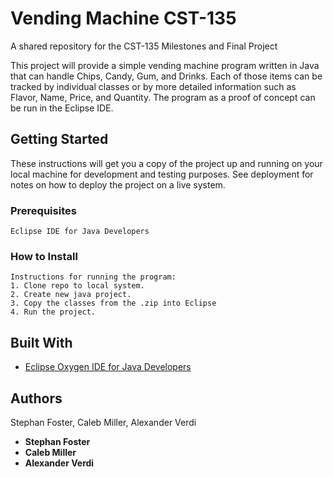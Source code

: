 # Vending Machine CST-135
A shared repository for the CST-135 Milestones and Final Project

This project will provide a simple vending machine program written in Java that can handle Chips, Candy, Gum, and Drinks. Each of those items can be tracked by individual classes or by more detailed information such as Flavor, Name, Price, and Quantity. The program as a proof of concept can be run in the Eclipse IDE.


## Getting Started

These instructions will get you a copy of the project up and running on your local machine for development and testing purposes. See deployment for notes on how to deploy the project on a live system.

### Prerequisites

```
Eclipse IDE for Java Developers
```

### How to Install


```
Instructions for running the program:
1. Clone repo to local system.
2. Create new java project.
3. Copy the classes from the .zip into Eclipse
4. Run the project.
```


## Built With

* [Eclipse Oxygen IDE for Java Developers](https://eclipse.org/downloads/packages/eclipse-ide-java-developers/oxygenr)


## Authors

Stephan Foster, Caleb Miller, Alexander Verdi

* **Stephan Foster**
* **Caleb Miller**
* **Alexander Verdi**
